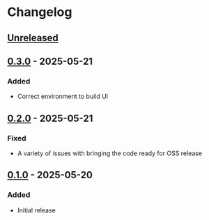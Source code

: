 # Changelog

## [Unreleased][]

[Unreleased]: https://github.com/rebound-how/rebound/compare/0.3.0...HEAD

## [0.3.0][] - 2025-05-21

[0.3.0]: https://github.com/rebound-how/rebound/compare/0.2.0...0.3.0

### Added

-   Correct environment to build UI

## [0.2.0][] - 2025-05-21

[0.2.0]: https://github.com/rebound-how/rebound/compare/0.1.0...0.2.0

### Fixed

-   A variety of issues with bringing the code ready for OSS release

## [0.1.0][] - 2025-05-20

[0.1.0]: https://github.com/rebound-how/rebound/tree/0.1.0

### Added

-   Initial release
